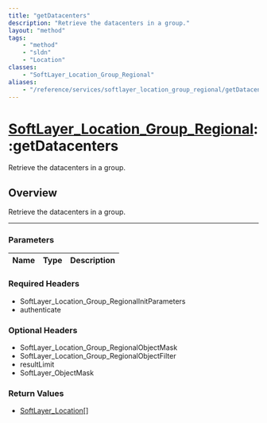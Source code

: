 ```yaml
---
title: "getDatacenters"
description: "Retrieve the datacenters in a group."
layout: "method"
tags:
    - "method"
    - "sldn"
    - "Location"
classes:
    - "SoftLayer_Location_Group_Regional"
aliases:
    - "/reference/services/softlayer_location_group_regional/getDatacenters"
---
```

# [SoftLayer_Location_Group_Regional](/reference/services/SoftLayer_Location_Group_Regional)::getDatacenters


Retrieve the datacenters in a group.


## Overview 
Retrieve the datacenters in a group.

-----

### Parameters 
|Name | Type | Description |
| --- | --- | --- |


### Required Headers
* SoftLayer_Location_Group_RegionalInitParameters
* authenticate


### Optional Headers
* SoftLayer_Location_Group_RegionalObjectMask
* SoftLayer_Location_Group_RegionalObjectFilter
* resultLimit
* SoftLayer_ObjectMask

### Return Values
* <a href='/reference/datatypes/SoftLayer_Location'>SoftLayer_Location[] </a>




